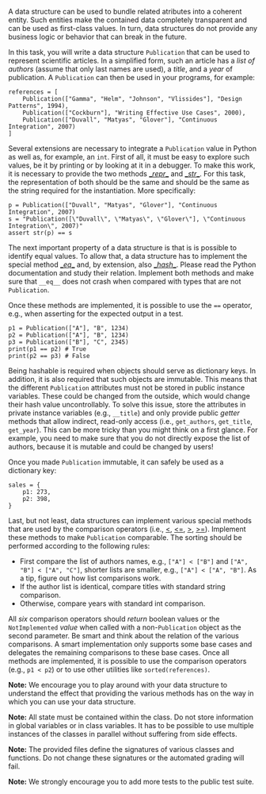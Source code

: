 A data structure can be used to bundle related atributes into a coherent entity. Such entities make the contained data completely transparent and can be used as first-class values. In turn, data structures do not provide any business logic or behavior that can break in the future.

In this task, you will write a data structure `Publication` that can be used to represent scientific articles. In a simplified form, such an article has a *list of authors* (assume that only last names are used), a *title*, and a *year* of publication. A `Publication` can then be used in your programs, for example:

    references = [
        Publication(["Gamma", "Helm", "Johnson", "Vlissides"], "Design Patterns", 1994),
        Publication(["Cockburn"], "Writing Effective Use Cases", 2000),
        Publication(["Duvall", "Matyas", "Glover"], "Continuous Integration", 2007)
    ]

Several extensions are necessary to integrate a `Publication` value in Python as well as, for example, an `int`. First of all, it must be easy to explore such values, be it by printing or by looking at it in a debugger. To make this work, it is necessary to provide the two methods [\__repr__](https://docs.python.org/3.5/reference/datamodel.html#object.__repr__) and [\__str__](https://docs.python.org/3.5/reference/datamodel.html#object.__str__). For this task, the representation of both should be the same and should be the same as the string required for the instantiation. More specifically:

    p = Publication(["Duvall", "Matyas", "Glover"], "Continuous Integration", 2007)
    s = "Publication([\"Duvall\", \"Matyas\", \"Glover\"], \"Continuous Integration\", 2007)"
    assert str(p) == s

The next important property of a data structure is that is is possible to identify equal values. To allow that, a data structure has to implement the special method [\__eq__](https://docs.python.org/3.5/reference/datamodel.html#object.\_\_eq\_\_) and, by extension, also [\__hash__](https://docs.python.org/3.5/reference/datamodel.html#object.__hash__). Please read the Python documentation and study their relation. Implement both methods and make sure that `__eq__` does not crash when compared with types that are not `Publication`.

Once these methods are implemented, it is possible to use the `==` operator, e.g., when asserting for the expected output in a test.

    p1 = Publication(["A"], "B", 1234)
    p2 = Publication(["A"], "B", 1234)
    p3 = Publication(["B"], "C", 2345)
    print(p1 == p2) # True
    print(p2 == p3) # False

Being hashable is required when objects should serve as dictionary keys. In addition, it is also required that such objects are immutable. This means that the different `Publication` attributes must not be stored in public instance variables. These could be changed from the outside, which would change their hash value uncontrollably. To solve this issue, store the attributes in private instance variables (e.g., `__title`) and only provide public *getter* methods that allow indirect, read-only access (i.e., `get_authors`, `get_title`, `get_year`). This can be more tricky than you might think on a first glance. For example, you need to make sure that you do not directly expose the list of authors, because it is mutable and could be changed by users!

Once you made `Publication` immutable, it can safely be used as a dictionary key:

    sales = {
    	p1: 273,
    	p2: 398,
    }

Last, but not least, data structures can implement various special methods that are used by the comparison operators (i.e., [<](https://docs.python.org/3.5/reference/datamodel.html#object.__lt__), [<=](https://docs.python.org/3.5/reference/datamodel.html#object.__le__), [>](https://docs.python.org/3.5/reference/datamodel.html#object.__gt__), [>=](https://docs.python.org/3.5/reference/datamodel.html#object.__ge__)). Implement these methods to make `Publication` comparable. The sorting should be performed according to the following rules:

* First compare the list of authors names, e.g., `["A"] < ["B"]` and `["A", "B"] < ["A", "C"]`, shorter lists are smaller, e.g., `["A"] < ["A", "B"]`. As a tip, figure out how list comparisons work.
* If the author list is identical, compare titles with standard string comparison.
* Otherwise, compare years with standard int comparison.

All *six* comparison operators should *return* boolean values or the `NotImplemented` *value* when called with a non-`Publication` object as the second parameter. Be smart and think about the relation of the various comparisons. A smart implementation only supports some base cases and delegates the remaining comparisons to these base cases. Once all methods are implemented, it is possible to use the comparison operators (e.g., `p1 < p2`) or to use other utilities like `sorted(references)`.

**Note:** We encourage you to play around with your data structure to understand the effect that providing the various methods has on the way in which you can use your data structure.

**Note:** All state must be contained within the class. Do not store information in global variables or in class variables. It has to be possible to use multiple instances of the classes in parallel without suffering from side effects.

**Note:** The provided files define the signatures of various classes and functions. Do not change these signatures or the automated grading will fail.

**Note:** We strongly encourage you to add more tests to the public test suite.


